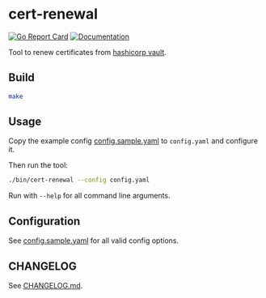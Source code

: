 # cert-renewal
[![Go Report Card](https://goreportcard.com/badge/github.com/jduepmeier/cert-renewal)](https://goreportcard.com/report/github.com/jduepmeier/cert-renewal)
[![Documentation](https://pkg.go.dev/github.com/jduepmeier/cert-renewal?status.svg)](https://pkg.go.dev/github.com/jduepmeier/cert-renewal)

Tool to renew certificates from [hashicorp vault](https://www.vaultproject.io/).

## Build

```bash
make
```

## Usage

Copy the example config [config.sample.yaml](config.sample.yaml) to `config.yaml` and configure it.

Then run the tool:
```bash
./bin/cert-renewal --config config.yaml
```

Run with `--help` for all command line arguments.

## Configuration

See [config.sample.yaml](config.sample.yaml) for all valid config options.

## CHANGELOG

See [CHANGELOG.md](CHANGELOG.md).